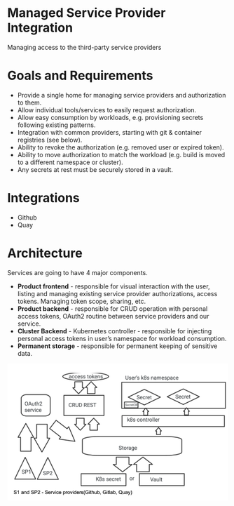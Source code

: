 # Managed Service Provider Integration
Managing access to the third-party service providers

# Goals and Requirements

 - Provide a single home for managing service providers and authorization to them.
 - Allow individual tools/services to easily request authorization.
 - Allow easy consumption by workloads, e.g. provisioning secrets following existing patterns.
 - Integration with common providers, starting with git & container registries (see below).
 - Ability to revoke the authorization (e.g. removed user or expired token).
 - Ability to move authorization to match the workload (e.g. build is moved to a different namespace or cluster).
 - Any secrets at rest must be securely stored in a vault.

# Integrations
 - Github
 - Quay

# Architecture 
Services are going to have 4 major components.
 - **Product frontend**  - responsible for visual interaction with the user, listing and managing existing service provider authorizations, access tokens. Managing token scope, sharing, etc.
 - **Product backend** - responsible for CRUD operation with personal access tokens, OAuth2 routine between service providers and our service.
 - **Cluster Backend** - Kubernetes controller - responsible for injecting personal access tokens in user’s namespace for workload consumption.
 - **Permanent storage** - responsible for permanent keeping of sensitive data.

![Architecture](arch.png "Architecture")